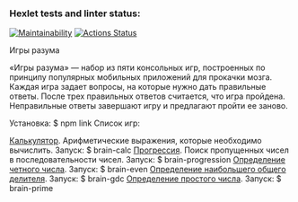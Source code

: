 ### Hexlet tests and linter status:
[![Maintainability](https://api.codeclimate.com/v1/badges/529454bb5f88ad184ea6/maintainability)](https://codeclimate.com/github/Natabula/frontend-project-44/maintainability)
[![Actions Status](https://github.com/Natabula/frontend-project-44/actions/workflows/hexlet-check.yml/badge.svg)](https://github.com/Natabula/frontend-project-44/actions)

Игры разума

«Игры разума» — набор из пяти консольных игр, построенных по принципу популярных мобильных приложений для прокачки мозга. Каждая игра задает вопросы, на которые нужно дать правильные ответы. После трех правильных ответов считается, что игра пройдена. Неправильные ответы завершают игру и предлагают пройти ее заново.

Установка: $ npm link
Список игр:

[Калькулятор](https://asciinema.org/a/RCvMAVnUtZguBd3vMYq9ls6fI). Арифметические выражения, которые необходимо вычислить. Запуск: $ brain-calc
[Прогрессия](https://asciinema.org/a/NXAOXj1gT2mhsTe7n2BsVz8eJ). Поиск пропущенных чисел в последовательности чисел. Запуск: $ brain-progression
[Определение четного числа](https://asciinema.org/a/SUZM0ttVQePpJJmLjgE1vghs5). Запуск: $ brain-even
[Определение наибольшего общего делителя](https://asciinema.org/a/h2POsp9kfvAgNsM4SUzNqBA6z). Запуск: $ brain-gdc
[Определение простого числа](https://asciinema.org/a/7anEQseXusTusuMiZNurFVIh7). Запуск: $ brain-prime
